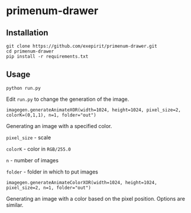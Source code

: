 # primenum-drawer

## Installation

    git clone https://github.com/exepirit/primenum-drawer.git
    cd primenum-drawer
    pip install -r requirements.txt

## Usage

    python run.py

Edit `run.py` to change the generation of the image.

    imagegen.generateAnimateXOR(width=1024, height=1024, pixel_size=2, colorK=(0,1,1), n=1, folder="out")

Generating an image with a specified color.

`pixel_size` - scale

`colorK` - color in `RGB/255.0`

`n` - number of images

`folder` - folder in which to put images

    imagegen.generateAnimateColorXOR(width=1024, height=1024, pixel_size=2, n=1, folder="out")

Generating an image with a color based on the pixel position. Options are similar.
